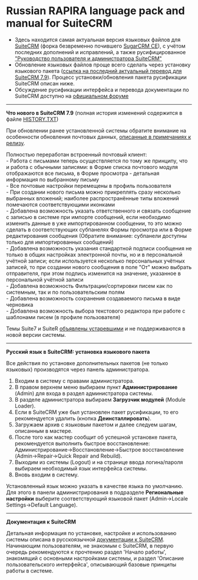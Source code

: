 Russian RAPIRA language pack and manual for SuiteCRM
=========================================

+ Здесь находится самая актуальная версия языковых файлов для [SuiteCRM][suitecrm] (форка безвременно почившего [SugarCRM CE][sugar]), с учётом последних дополнений и исправлений, а также русифицированное ["Руководство пользователя и администратора SuiteCRM"][man]
+ Обновление языковых файлов проще всего сделать через установку языкового пакета ([ссылка на последний актуальный перевод для SuiteCRM 7.9][langpack]). Процесс установки/обновления пакета русификации SuiteCRM описан ниже.
+ Обсуждение русификации интерфейса и перевода документации по SuiteCRM доступно на [официальном форуме][forum]

------------------------------------------------

<b>Что нового в SuiteCRM 7.9</b>    (полная история изменений содержится в файле [HISTORY.TXT][history])

При обновлении ранее установленной системы обратите внимание на особенности обновления почтовых данных, [описанные в примечаниях к релизу](https://suitecrm.com/wiki/index.php/Release_notes_7.9.0_User_Guide).  

 Полностью переработан встроенный почтовый клиент:  
	- Работа с письмами теперь осуществляется по тому же принципу, что и работа с обычными записями: в Форме списка почтового модуля отображаются все письма, в Форме просмотра - детальная информация по выбранному письму  
	- Все почтовые настройки перемещены в профиль пользователя  
	- При создании нового письма можно прикреплять сразу несколько выбранных вложений; наиболее распространённые типы вложений помечаются соответствующими иконками  
	- Добавлена возможность указать ответственного и связать сообщение с записью в системе при импорте сообщений, если необходимо изменить данные в уже импортированном сообщении, то это можно сделать в соответствующих субпанелях Формы просмотра или в Форме редактирования сообщения (Обратите внимание: субпанели доступны только для импортированных сообщений)  
	- Добавлена возможность указания стандартной подписи сообщения не только в общих настройках электронной почты, но и в персональной учётной записи; если используется несколько персональных учётных записей, то при создании нового сообщения в поле "От" можно выбрать отправителя, при этом подпись изменится на значение, указанное в персональной учётной записи  
	- Добавлена возможность Фильтрации/сортировки писем как по системным, так и по пользовательским полям  
	- Добавлена возможность сохранения создаваемого письма в виде черновика  
	- Добавлена возможность выбора текстового редактора при работе с шаблонами писем (в профиле пользователя)  
	
Темы Suite7 и SuiteR [объявлены устаревшими](https://suitecrm.com/forum/suggestion-box/13393-deprecation-of-suiter-suite7-themes-discussion-on-adopting-suitep#46148) и не поддерживаются в новой версии системы.

------------------------------------------------

<b>Русский язык в SuiteCRM: установка языкового пакета</b>

Все действия по установке дополнительных пакетов (не только языковых) производятся через панель администратора.

1. Входим в систему с правами администратора.
2. В правом верхнем меню выбираем пункт <b>Администрирование</b> (Admin) для входа в раздел администратора системы.
3. В разделе администратора выбираем <b>Загрузчик модулей</b> (Module Loader).
4. Если в SuiteCRM уже был установлен пакет русификации, то его рекомендуется удалить (кнопка  <b>Деинсталлировать</b>).
5. Загружаем архив с языковым пакетом и далее следуем шагам, описанным в мастере.
6. После того как мастер сообщит об успешной установке пакета, рекомендуется выполнить быстрое восстановление: Администрирование->Восстановление->Быстрое восстановление (Admin->Repair->Quick Repair and Rebuild).
7. Выходим из системы (Logout) и на странице ввода логина/пароля выбираем необходимый язык интерфейса системы.
8. Вновь входим в систему.

Установленный язык можно указать в качестве языка по умолчанию. Для этого в панели администрирования в подразделе <b>Региональные настройки</b> выберите соответствующий языковой пакет (Admin->Locale Settings->Default Language).

------------------------------------------------

<b>Документация к SuiteCRM</b>

Детальная информация по установке, настройке и использованию системы описана в русскоязычной [документации к SuiteCRM][man].
Начинающим пользователям, не знакомым с SuiteCRM, в первую очередь рекомендуются к прочтению раздел 'Начало работы', знакомящий с основными настройками системы, и раздел 'Описание пользовательского интерфейса', описывающий базовые принципы работы в системе. 
           
[langpack]: https://github.com/likhobory/SuiteCRM7RU/blob/ver.7.9.1/rapira-suite_pack_russian-7.9.zip?raw=true
[man]: https://github.com/likhobory/SuiteCRM7RU/blob/ver.7.8/DOCS/Russian_Rapira_Application_Guide_for_SuiteCRM.pdf?raw=true

[suitecrm]: https://github.com/salesagility/SuiteCRM
[forum]: https://suitecrm.com/forum/international-language-support/59
[sugar]: https://ru.wikipedia.org/wiki/SugarCRM
[history]: https://github.com/likhobory/SuiteCRM7RU/blob/master/HISTORY.TXT

